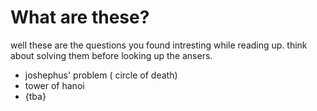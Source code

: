 # What are these?
well these are the questions you found intresting while reading up. think about solving them before looking up the ansers.
- joshephus' problem ( circle of death)
- tower of hanoi
- {tba}
